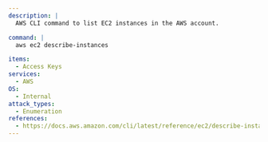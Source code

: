 ```yaml
---
description: |
  AWS CLI command to list EC2 instances in the AWS account.

command: |
  aws ec2 describe-instances

items:
  - Access Keys
services:
  - AWS
OS:
  - Internal
attack_types:
  - Enumeration
references:
  - https://docs.aws.amazon.com/cli/latest/reference/ec2/describe-instances.html
---
```

